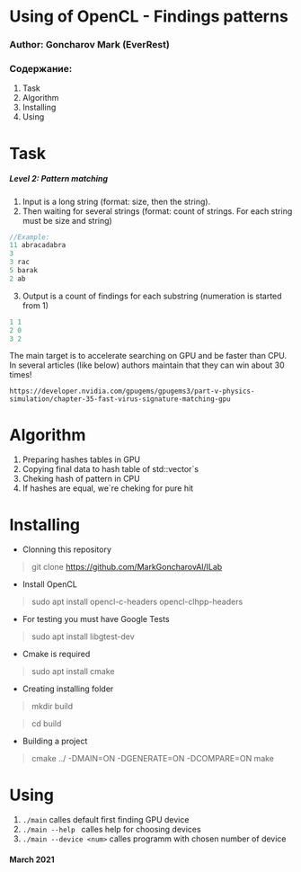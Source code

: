 # Using of OpenCL - Findings patterns #
### Author: Goncharov Mark (EverRest) ###

### Содержание: ###
1. Task
2. Algorithm
3. Installing
4. Using

Task
====
##### Level 2: Pattern matching

1. Input is a long string (format: size, then the string).
2. Then waiting for several strings (format: count of strings. For each string must be size and string)

```cpp
//Example:
11 abracadabra
3
3 rac
5 barak
2 ab
```

3. Output is a count of findings for each substring (numeration is started from 1)

```cpp
1 1
2 0
3 2
```

The main target is to accelerate searching on GPU and be faster than CPU. In several articles (like below) authors maintain that they can win about 30 times!

```https://developer.nvidia.com/gpugems/gpugems3/part-v-physics-simulation/chapter-35-fast-virus-signature-matching-gpu```

Algorithm
===========

1. Preparing hashes tables in GPU
2. Copying final data to hash table of std::vector`s
3. Cheking hash of pattern in CPU
4. If hashes are equal, we`re cheking for pure hit

Installing
=========
* Clonning this repository
>git clone https://github.com/MarkGoncharovAl/ILab
* Install OpenCL
>sudo apt install opencl-c-headers opencl-clhpp-headers
* For testing you must have Google Tests
>sudo apt install libgtest-dev
* Cmake is required
>sudo apt install cmake
* Creating installing folder

>mkdir build

>cd build

* Building a project 
>cmake ../ -DMAIN=ON -DGENERATE=ON -DCOMPARE=ON
>make

Using
=====
1. ```./main``` calles default first finding GPU device
2. ```./main --help ``` calles help for choosing devices
3. ```./main --device <num>``` calles programm with chosen number of device

#### March 2021